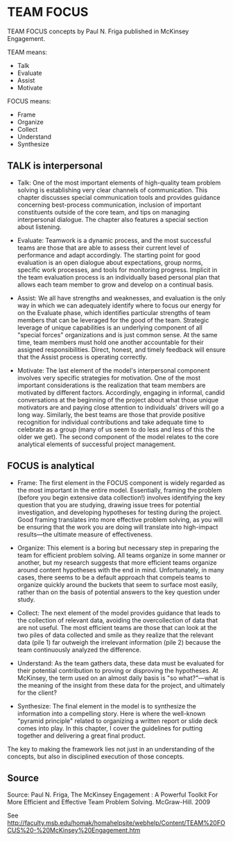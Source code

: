 # TEAM FOCUS

TEAM FOCUS concepts by Paul N. Friga published in McKinsey Engagement.

TEAM means:
* Talk
* Evaluate
* Assist
* Motivate

FOCUS means:
* Frame
* Organize
* Collect
* Understand
* Synthesize
 
## TALK is interpersonal

* Talk: One of the most important elements of high-quality team problem solving is establishing very clear channels of communication. This chapter discusses special communication tools and provides guidance concerning best-process communication, inclusion of important constituents outside of the core team, and tips on managing interpersonal dialogue. The chapter also features a special section about listening.

* Evaluate: Teamwork is a dynamic process, and the most successful teams are those that are able to assess their current level of performance and adapt accordingly. The starting point for good evaluation is an open dialogue about expectations, group norms, specific work processes, and tools for monitoring progress. Implicit in the team evaluation process is an individually based personal plan that allows each team member to grow and develop on a continual basis. 

* Assist: We all have strengths and weaknesses, and evaluation is the only way in which we can adequately identify where to focus our energy for on the Evaluate phase, which identifies particular strengths of team members that can be leveraged for the good of the team. Strategic leverage of unique capabilities is an underlying component of all "special forces" organizations and is just common sense. At the same time, team members must hold one another accountable for their assigned responsibilities. Direct, honest, and timely feedback will ensure that the Assist process is operating correctly.

* Motivate: The last element of the model's interpersonal component involves very specific strategies for motivation. One of the most important considerations is the realization that team members are motivated by different factors. Accordingly, engaging in informal, candid conversations at the beginning of the project about what those unique motivators are and paying close attention to individuals' drivers will go a long way. Similarly, the best teams are those that provide positive recognition for individual contributions and take adequate time to celebrate as a group (many of us seem to do less and less of this the older we get). The second component of the model relates to the core analytical elements of successful project management.

## FOCUS is analytical

* Frame: The first element in the FOCUS component is widely regarded as the most important in the entire model. Essentially, framing the problem (before you begin extensive data collection!) involves identifying the key question that you are studying, drawing issue trees for potential investigation, and developing hypotheses for testing during the project. Good framing translates into more effective problem solving, as you will be ensuring that the work you are doing will translate into high-impact results—the ultimate measure of effectiveness.

* Organize: This element is a boring but necessary step in preparing the team for efficient problem solving. All teams organize in some manner or another, but my research suggests that more efficient teams organize around content hypotheses with the end in mind. Unfortunately, in many cases, there seems to be a default approach that compels teams to organize quickly around the buckets that seem to surface most easily, rather than on the basis of potential answers to the key question under study.

* Collect: The next element of the model provides guidance that leads to the collection of relevant data, avoiding the overcollection of data that are not useful. The most efficient teams are those that can look at the two piles of data collected and smile as they realize that the relevant data (pile 1) far outweigh the irrelevant information (pile 2) because the team continuously analyzed the difference.

* Understand: As the team gathers data, these data must be evaluated for their potential contribution to proving or disproving the hypotheses. At McKinsey, the term used on an almost daily basis is "so what?"—what is the meaning of the insight from these data for the project, and ultimately for the client?

* Synthesize: The final element in the model is to synthesize the information into a compelling story. Here is where the well-known "pyramid principle" related to organizing a written report or slide deck comes into play. In this chapter, I cover the guidelines for putting together and delivering a great final product.

The key to making the framework lies not just in an understanding of the concepts, but also in disciplined execution of those concepts.


## Source

Source: Paul N. Friga, The McKinsey Engagement : A Powerful Toolkit For More Efficient and Effective Team Problem Solving. McGraw-Hill. 2009

See http://faculty.msb.edu/homak/homahelpsite/webhelp/Content/TEAM%20FOCUS%20-%20McKinsey%20Engagement.htm

